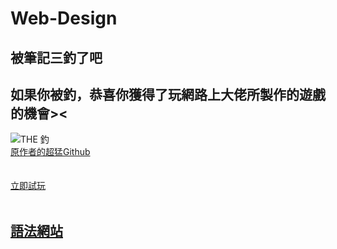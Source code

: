 # Web-Design

## 被筆記三釣了吧

## 如果你被釣，恭喜你獲得了玩網路上大佬所製作的遊戲的機會>< <br>
![THE 釣](https://img.ttshow.tw/images/author/vivian/1(34).jpg "火鍋")  
[原作者的超猛Github](https://github.com/rogeraabbccdd/AsiaGodTone-Hotpot-Game.git)
<br>
<br>
<br>
[立即試玩](https://rogeraabbccdd.github.io/AsiaGodTone-Hotpot-Game/)
<br>
<br>
## [語法網站](https://www.w3schools.com/)
